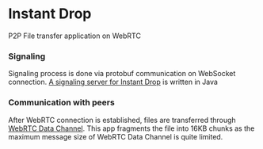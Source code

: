 # Instant Drop
P2P File transfer application on WebRTC

### Signaling
Signaling process is done via protobuf communication on WebSocket connection. [A signaling server for Instant Drop](https://github.com/kota-yata/instant-drop-server) is written in Java

### Communication with peers
After WebRTC connection is established, files are transferred through [WebRTC Data Channel](https://webrtc.org/getting-started/data-channels). This app fragments the file into 16KB chunks as the maximum message size of WebRTC Data Channel is quite limited.
